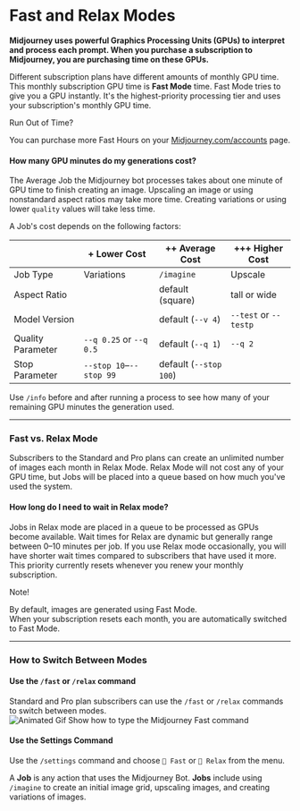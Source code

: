 # Fast and Relax Modes

**Midjourney uses powerful Graphics Processing Units (GPUs) to interpret and process each prompt. When you purchase a subscription to Midjourney, you are purchasing time on these GPUs.**

Different subscription plans have different amounts of monthly GPU time.\
This monthly subscription GPU time is **Fast Mode** time. Fast Mode tries to give you a GPU instantly. It's the highest-priority processing tier and uses your subscription's monthly GPU time.

Run Out of Time?

You can purchase more Fast Hours on your [Midjourney.com/accounts](https://www.midjourney.com/account/) page.

#### How many GPU minutes do my generations cost?

The Average Job the Midjourney bot processes takes about one minute of GPU time to finish creating an image. Upscaling an image or using nonstandard aspect ratios may take more time. Creating variations or using lower `quality` values will take less time.

A Job's cost depends on the following factors:

|                   | + Lower Cost            | ++ Average Cost        | +++ Higher Cost       |
| ----------------- | ----------------------- | ---------------------- | --------------------- |
| Job Type          | Variations              | `/imagine`             | Upscale               |
| Aspect Ratio      |                         | default (square)       | tall or wide          |
| Model Version     |                         | default (`--v 4`)      | `--test` or `--testp` |
| Quality Parameter | `--q 0.25` or `--q 0.5` | default (`--q 1`)      | `--q 2`               |
| Stop Parameter    | `--stop 10`–`--stop 99` | default (`--stop 100`) |                       |

Use `/info` before and after running a process to see how many of your remaining GPU minutes the generation used.

***

### Fast vs. Relax Mode <a href="#fast-vs-relax-mode" id="fast-vs-relax-mode"></a>

Subscribers to the Standard and Pro plans can create an unlimited number of images each month in Relax Mode. Relax Mode will not cost any of your GPU time, but Jobs will be placed into a queue based on how much you've used the system.

#### How long do I need to wait in Relax mode?

Jobs in Relax mode are placed in a queue to be processed as GPUs become available. Wait times for Relax are dynamic but generally range between 0–10 minutes per job. If you use Relax mode occasionally, you will have shorter wait times compared to subscribers that have used it more. This priority currently resets whenever you renew your monthly subscription.

Note!

By default, images are generated using Fast Mode.\
When your subscription resets each month, you are automatically switched to Fast Mode.

***

### How to Switch Between Modes <a href="#how-to-switch-between-modes" id="how-to-switch-between-modes"></a>

#### Use the `/fast` or `/relax` command

Standard and Pro plan subscribers can use the `/fast` or `/relax` commands to switch between modes.\
![Animated Gif Show how to type the Midjourney Fast command](https://cdn.document360.io/3040c2b6-fead-4744-a3a9-d56d621c6c7e/Images/Documentation/MJ\_FastCommand.gif)

#### Use the Settings Command

Use the `/settings` command and choose `🐇 Fast` or `🐢 Relax` from the menu.

A **Job** is any action that uses the Midjourney Bot. **Jobs** include using `/imagine` to create an initial image grid, upscaling images, and creating variations of images.
